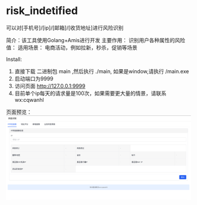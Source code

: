 # risk_indetified
可以对[手机号]/[ip]/[邮箱]/[收货地址]进行风险识别

简介：该工具使用Golang+Amis进行开发
主要作用：
  识别用户各种属性的风险值：
适用场景：
  电商活动，例如拉新，秒杀，促销等场景

Install:
  1. 直接下载 二进制包 main ,然后执行 ./main,  如果是window,请执行 /main.exe
  2. 启动端口为9999
  3. 访问页面 http://127.0.0.1:9999
  4. 目前单个ip每天的请求量是100次，如果需要更大量的情景，请联系wx:cqwanhl
 
页面预览：
  ![image](1.png)
    
